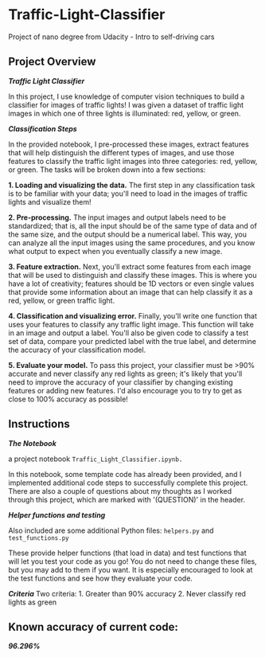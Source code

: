 # Traffic-Light-Classifier
Project of nano degree from Udacity - Intro to self-driving cars

## Project Overview
**_Traffic Light Classifier_**

In this project, I use knowledge of computer vision techniques to build a classifier for images of traffic lights! I was given a dataset of traffic light images in which one of three lights is illuminated: red, yellow, or green.




**_Classification Steps_**

In the provided notebook, I pre-processed these images, extract features that will help distinguish the different types of images, and use those features to classify the traffic light images into three categories: red, yellow, or green. The tasks will be broken down into a few sections:

**1. Loading and visualizing the data.** The first step in any classification task is to be familiar with your data; you'll need to load in the images of traffic lights and visualize them!


**2. Pre-processing.** The input images and output labels need to be standardized; that is, all the input should be of the same type of data and of the same size, and the output should be a numerical label. This way, you can analyze all the input images using the same procedures, and you know what output to expect when you eventually classify a new image.


**3. Feature extraction.** Next, you'll extract some features from each image that will be used to distinguish and classify these images. This is where you have a lot of creativity; features should be 1D vectors or even single values that provide some information about an image that can help classify it as a red, yellow, or green traffic light.


**4. Classification and visualizing error.** Finally, you'll write one function that uses your features to classify any traffic light image. This function will take in an image and output a label. You'll also be given code to classify a test set of data, compare your predicted label with the true label, and determine the accuracy of your classification model.


**5. Evaluate your model.** To pass this project, your classifier must be >90% accurate and never classify any red lights as green; it's likely that you'll need to improve the accuracy of your classifier by changing existing features or adding new features. I'd also encourage you to try to get as close to 100% accuracy as possible!





## Instructions

**_The Notebook_**

a project notebook `Traffic_Light_Classifier.ipynb.`

In this notebook, some template code has already been provided, and I implemented additional code steps to successfully complete this project. There are also a couple of questions about my thoughts as I worked through this project, which are marked with '(QUESTION)' in the header.


**_Helper functions and testing_**

Also included are some additional Python files: `helpers.py` and `test_functions.py`

These provide helper functions (that load in data) and test functions that will let you test your code as you go! You do not need to change these files, but you may add to them if you want. It is especially encouraged to look at the test functions and see how they evaluate your code.


**_Criteria_**
Two criteria:
    1. Greater than 90% accuracy
    2. Never classify red lights as green



## Known accuracy of current code: 
**_96.296%_**


